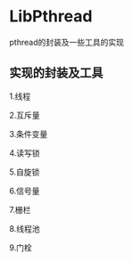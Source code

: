 # LibPthread
pthread的封装及一些工具的实现

## 实现的封装及工具
1.线程

2.互斥量

3.条件变量

4.读写锁

5.自旋锁

6.信号量

7.栅栏

8.线程池

9.门栓
